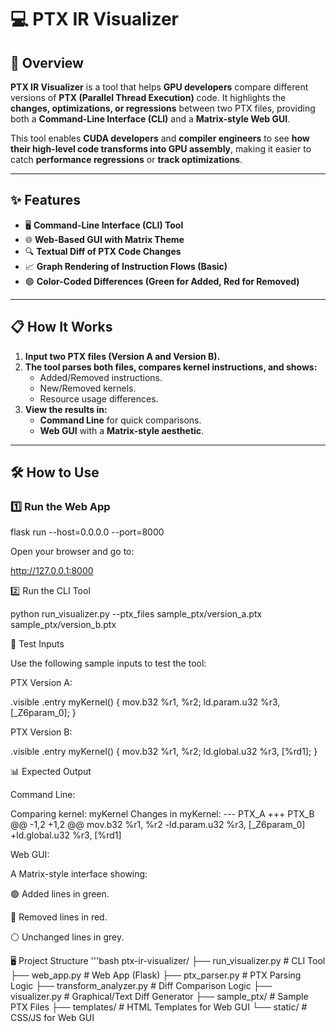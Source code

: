 # 💻 PTX IR Visualizer

## 🚀 Overview
**PTX IR Visualizer** is a tool that helps **GPU developers** compare different versions of **PTX (Parallel Thread Execution)** code. It highlights the **changes, optimizations, or regressions** between two PTX files, providing both a **Command-Line Interface (CLI)** and a **Matrix-style Web GUI**.

This tool enables **CUDA developers** and **compiler engineers** to see **how their high-level code transforms into GPU assembly**, making it easier to catch **performance regressions** or **track optimizations**.

---

## ✨ Features
- 🖥️ **Command-Line Interface (CLI) Tool**
- 🌐 **Web-Based GUI with Matrix Theme**
- 🔍 **Textual Diff of PTX Code Changes**
- 📈 **Graph Rendering of Instruction Flows (Basic)**
- 🟢 **Color-Coded Differences (Green for Added, Red for Removed)**

---

## 📋 How It Works
1. **Input two PTX files (Version A and Version B).**
2. **The tool parses both files, compares kernel instructions, and shows:**
   - Added/Removed instructions.
   - New/Removed kernels.
   - Resource usage differences.
3. **View the results in:**
   - **Command Line** for quick comparisons.
   - **Web GUI** with a **Matrix-style aesthetic**.

---

## 🛠️ How to Use

### 1️⃣ Run the Web App

flask run --host=0.0.0.0 --port=8000

Open your browser and go to:

http://127.0.0.1:8000

2️⃣ Run the CLI Tool

python run_visualizer.py --ptx_files sample_ptx/version_a.ptx sample_ptx/version_b.ptx

🧪 Test Inputs

Use the following sample inputs to test the tool:

PTX Version A:

.visible .entry myKernel() {
    mov.b32 %r1, %r2;
    ld.param.u32 %r3, [_Z6param_0];
}

PTX Version B:

.visible .entry myKernel() {
    mov.b32 %r1, %r2;
    ld.global.u32 %r3, [%rd1];
}

📊 Expected Output

Command Line:

Comparing kernel: myKernel
Changes in myKernel:
--- PTX_A
+++ PTX_B
@@ -1,2 +1,2 @@
 mov.b32 %r1, %r2
-ld.param.u32 %r3, [_Z6param_0]
+ld.global.u32 %r3, [%rd1]

Web GUI:

A Matrix-style interface showing:

🟢 Added lines in green.

🔴 Removed lines in red.

⚪ Unchanged lines in grey.

🖥️ Project Structure
'''bash
ptx-ir-visualizer/
├── run_visualizer.py         # CLI Tool
├── web_app.py                # Web App (Flask)
├── ptx_parser.py             # PTX Parsing Logic
├── transform_analyzer.py     # Diff Comparison Logic
├── visualizer.py             # Graphical/Text Diff Generator
├── sample_ptx/               # Sample PTX Files
├── templates/                # HTML Templates for Web GUI
└── static/                   # CSS/JS for Web GUI
